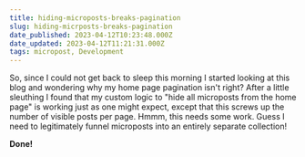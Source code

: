 ```yaml
---
title: hiding-microposts-breaks-pagination
slug: hiding-micrposts-breaks-pagination
date_published: 2023-04-12T10:23:48.000Z
date_updated: 2023-04-12T11:21:31.000Z
tags: micropost, Development
---
```


So, since I could not get back to sleep this morning I started looking at this blog and wondering why my home page pagination isn't right?  After a little sleuthing I found that my custom logic to "hide all microposts from the home page" is working just as one might expect, except that this screws up the number of visible posts per page.  Hmmm, this needs some work. Guess I need to legitimately funnel microposts into an entirely separate collection!

**Done!**
